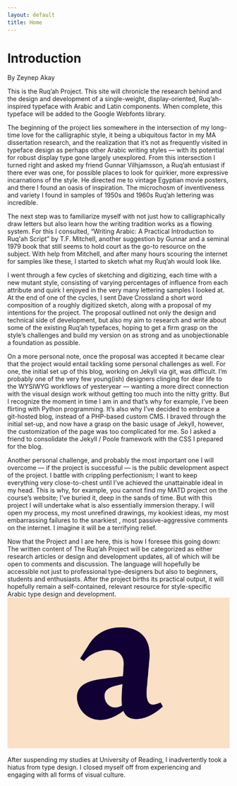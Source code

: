 ```yaml
---
layout: default
title: Home
---
```

<h1 class="post-title">Introduction</h1>     
<p class="post-author">By Zeynep Akay</p>
<p class="intro">
This is the Ruq’ah Project. This site will chronicle the research behind and the design and development of a single-weight, display-oriented, Ruq’ah-inspired typeface with Arabic and Latin components. When complete, this typeface will be added to the Google Webfonts library. 
</p>

The beginning of the project lies somewhere in the intersection of my long-time love for the calligraphic style, it being a ubiquitous factor in my MA dissertation research, and the realization that it’s not as frequently visited in typeface design as perhaps other Arabic writing styles — with its potential for robust display type  gone largely unexplored.  From this intersection I turned right and asked my friend Gunnar Vilhjamsson, a Ruq’ah entusiast if there ever was one, for possible places to look for quirkier, more expressive incarnations of the style. He directed me to vintage Egyptian movie posters, and there I found an oasis of inspiration. The microchosm of inventiveness and variety I found in samples of 1950s and 1960s Ruq’ah lettering was incredible.

The next step was to familiarize myself with not just how to calligraphically draw letters but also learn how the writing tradition works as a flowing system. For this I consulted, “Writing Arabic: A Practical Introduction to Ruq'ah Script” by T.F. Mitchell, another suggestion by Gunnar and a seminal 1979 book that still seems to hold court as the go-to resource on the subject. With help from Mitchell, and after many hours scouring the internet for samples like these, I started to sketch what my Ruq’ah would look like. 

I went through a few cycles of sketching and digitizing, each time with a new mutant style, consisting of varying percentages of influence from each attribute and quirk I enjoyed in the very many lettering samples I looked at. At the end of one of the cycles, I sent Dave Crossland a short word composition of a roughly digitized sketch, along with a proposal of my intentions for the project. The proposal outlined not only the design and technical side of development, but also my aim to research and write about some of the existing Ruq’ah typefaces, hoping to get a firm grasp on the style’s challenges and build my version on as strong and as unobjectionable a foundation as possible.

On a more personal note, once the proposal was accepted it became clear that the project would entail tackling some personal challenges as well. For one, the initial set up of this blog, working on Jekyll via git, was difficult. I’m probably one of the very few young(ish) designers clinging for dear life to the WYSIWYG workflows of yesteryear — wanting a more direct connection with the visual design work without getting too much into the nitty gritty. But I recognize the moment in time I am in and that’s why for example, I’ve been flirting with Python programming. It’s also why I’ve decided to embrace a git-hosted blog, instead of a PHP-based custom CMS. I braved through the initial set-up, and now have a grasp on the basic usage of Jekyll, however, the customization of the page was too complicated for me. So I asked a friend to consolidate the Jekyll / Poole framework with the CSS I prepared for the blog.

Another personal challenge, and probably the most important one I will overcome — if the project is successful — is the public development aspect of the project. I battle with crippling perfectionism; I want to keep everything very close-to-chest until I’ve achieved the unattainable ideal in my head. This is why, for example, you cannot find my MATD project on the course’s website; I’ve buried it, deep in the sands of time. But with this project I will undertake what is also essentially immersion therapy. I will open my process, my most unrefined drawings, my kookiest ideas, my most embarrassing failures to the snarkiest , most passive-aggressive comments on the internet. I imagine it will be a terrifying relief.
 
Now that the Project and I are here, this is how I foresee this going down: The written content of The Ruq’ah Project will be categorized as either research articles or design and development updates, all of which will be open to comments and discussion. The language will hopefully be accessible not just to professional type-designers but also to beginners, students and enthusiasts. After the project births its practical output, it will hopefully remain a self-contained, relevant resource for style-specific Arabic type design and development.
![Image of a](public/ANAYADAY8.jpg)

<p class="caption">After suspending my studies at University of Reading, I inadvertently took a hiatus from type design. I closed myself off from experiencing and engaging with all forms of visual culture.</p>
